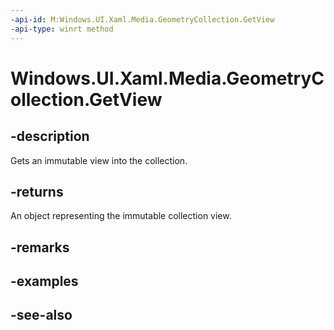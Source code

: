 ```yaml
---
-api-id: M:Windows.UI.Xaml.Media.GeometryCollection.GetView
-api-type: winrt method
---
```


<!-- Method syntax
public Windows.Foundation.Collections.IVectorView<Windows.UI.Xaml.Media.Geometry> GetView()
-->

# Windows.UI.Xaml.Media.GeometryCollection.GetView

## -description
Gets an immutable view into the collection.



## -returns
An object representing the immutable collection view.

## -remarks

## -examples

## -see-also
